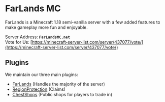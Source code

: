 # FarLands MC

FarLands is a Minecraft 1.18 semi-vanilla server with a few added features to make gameplay more fun and enjoyable.

Server Address: **`FarLandsMC.net`**  
Vote for Us: [https://minecraft-server-list.com/server/437077/vote/](https://minecraft-server-list.com/server/437077/vote/)

## Plugins

We maintain our three main plugins:

- [FarLands](https://github.com/FarLandsMC/FarLands) (Handles the majority of the server)
- [RegionProtection](https://github.com/FarLandsMC/RegionProtection) (Claims)
- [ChestShops](https://github.com/FarLandsMC/ChestShops) (Public shops for players to trade in)
